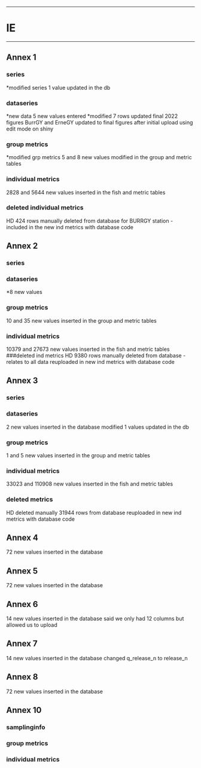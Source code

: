 -----------------------------------------------------------
# IE 
-----------------------------------------------------------

## Annex 1

### series
*modified series 1 value updated in the db

### dataseries
*new data 5 new values entered
*modified 7 rows updated final 2022 figures
BurrGY and ErneGY updated to final figures after initial upload using edit mode on shiny

### group metrics
*modified grp metrics 5 and 8 new values modified in the group and metric tables

### individual metrics
2828 and 5644 new values inserted in the fish and metric tables
### deleted individual metrics
HD 424 rows manually deleted from database for BURRGY station - included in the new ind metrics with database code
## Annex 2

### series

### dataseries
*8 new values

### group metrics
 10 and 35 new values inserted in the group and metric tables

### individual metrics
 10379 and 27673 new values inserted in the fish and metric tables
###deleted ind metrics
HD 9380 rows manually deleted from database - relates to all data reuploaded in new ind metrics with database code

## Annex 3

### series

### dataseries
 2 new values inserted in the database
modified 1 values updated in the db
### group metrics
 1 and 5 new values inserted in the group and metric tables

### individual metrics
 33023 and 110908 new values inserted in the fish and metric tables
### deleted metrics
HD deleted manually 31944 rows from database reuploaded in new ind metrics with database code

## Annex 4
72 new values inserted in the database


## Annex 5

 72 new values inserted in the database

## Annex 6

 14 new values inserted in the database said we only had 12 columns but allowed us to upload
 

## Annex 7

 14 new values inserted in the database changed q_release_n to release_n

## Annex 8
 72 new values inserted in the database


## Annex 10

### samplinginfo


### group metrics


### individual metrics


